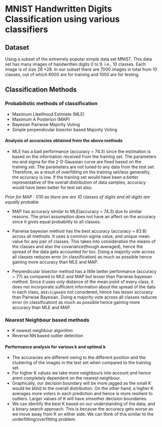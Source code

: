 # MNIST Handwritten Digits Classification using various classifiers

## Dataset
Using a subset of the extremely popular simple data set MNIST. This data set has many images of handwritten digits 0 to 9. i.e., 10
classes. Each image is of size 28 ×28. In our subset there are 7000 images in total from 10 classes, out of which 6000
are for training and 1000 are for testing.

## Classification Methods

### Probabilistic methods of classification
- Maximum Likelihood Estimate (MLE) 
- Maximum A Posteriori (MAP)
- Bayesian Pairwise Majority Voting
- Simple perpendicular bisector based Majority Voting

#### Analysis of accuracies obtained from the above methods
* MLE has a bad performance (accuracy = 74.3) since the estimation is based on the information received from the training set. The parameters mu and sigma for the 2-D Gaussian curve are fixed based on the training set. The parameters are not tuned to any data from the test set. Therefore, as a result of overfitting on the training set/less generality, the accuracy is low. If the training set would have been a better representative of the overall distribution of data samples, accuracy would have been better for test set also.

_Prior for MAP : 1/10 as there are are 10 classes of digits and all digits are equally probable_

* MAP has accuracy similar to MLE(accuracy = 74.3) due to similar reasons. The priori assumption does not have an affect on the accuracy since it gives equal probability to all classes.


* Pairwise bayesian method has the best accuracy (accuracy = 83.8) across all methods. It uses a common sigma value, and unique mean value for any pair of classes. This takes into consideration the means of the classes and also the covariance(though averaged), hence the spread of the data gets accounted for too. Doing a majority vote across all classes reduces error (in classification) as much as possible hence gaining more accuracy than MLE and MAP.


* Perpendicular bisector method has a little better performance (accuracy = 77) as compared to MLE and MAP but lesser than Pairwise bayesian method. Since it uses only distance of the mean point of every class, it does not incorporate sufficient information about the spread of the data in each class, as` $\Sigma$ `is not considered, hence has lesser accuracy than Pairwise Bayesian. Doing a majority vote across all classes reduces error (in classification) as much as possible hence gaining more accuracy than MLE and MAP.

### Nearest Neighbour based methods
- K nearest neighbour algorithm
- Reverse NN based outlier detection

#### Performance analysis for various k and optimal k
* The accuracies are different owing to the different position and the clustering of the images in the test set when compared to the training set. 
* For higher K values we take more neighbours into account and hence arent completely dependent on the nearest neighbour. 
* Graphically, our decision boundary will be more jagged as the small K would be blind to the overall distribution. On the other hand, a higher K averages more voters in each prediction and hence is more resilient to outliers. Larger values of K will have smoother decision boundaries.
* We can identify the best K based on our understanding of the data, and a binary search approach. This is because the accuracy gets worse as we move away from K on either side. We can think of this similar to the underfitting/overfitting problem.
